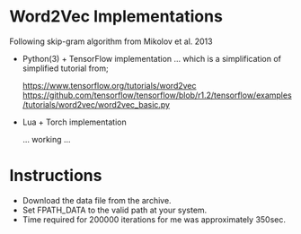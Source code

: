 # Word2Vec Implementations 

Following skip-gram algorithm from Mikolov et al. 2013

* Python(3) + TensorFlow implementation ... which is a simplification of simplified tutorial from;

	<https://www.tensorflow.org/tutorials/word2vec>
	<https://github.com/tensorflow/tensorflow/blob/r1.2/tensorflow/examples/tutorials/word2vec/word2vec_basic.py>

* Lua + Torch implementation

	... working ...

# Instructions

* Download the data file from the archive.
* Set FPATH_DATA to the valid path at your system.
* Time required for 200000 iterations for me was approximately 350sec.
